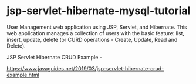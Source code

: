 # jsp-servlet-hibernate-mysql-tutorial
User Management web application using JSP, Servlet, and Hibernate. This web application manages a collection of users with the basic feature: list, insert, update, delete (or CURD operations - Create, Update, Read and Delete).

JSP Servlet Hibernate CRUD Example - 

https://www.javaguides.net/2019/03/jsp-servlet-hibernate-crud-example.html
